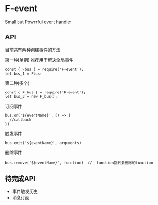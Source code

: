 # F-event
Small but Powerful event handler
## API
目前共有两种创建事件的方法

第一种(单例)   推荐用于解决全局事件
```
const { Fbus } = require('F-event');
let bus_1 = Fbus;
```
第二种(多个)
```
const { F_bus } = require('F-event');
let bus_3 = new F_bus();
```
订阅事件
```
bus.on('${eventName}', () => {
  //callback
})
```
触发事件
```
bus.emit('${eventName}', arguments)
```
删除事件
```
bus.remove('${eventName}', function)  //  function指代要删除的function
```
## 待完成API
  - 事件触发历史
  - 消息订阅
